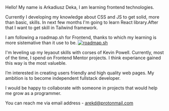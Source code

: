 Hello! My name is Arkadiusz Deka, I am learning frontend technologies. 

Currently I developing my knowledge about CSS and JS to get solid, more than basic, skills. In next few months I'm going to learn React library.After that I want to get skill in Tailwind framework.  

I am following a roadmap.sh for Frontend, thanks to which my learning is more sistemative than it use to be. 
[![roadmap.sh](https://api.roadmap.sh/v1-badge/tall/643adf2de2725773748e3f17?variant=dark)](https://roadmap.sh)

I'm leveling up my leyaout skills with corses of Kevin Powell. Currently, most of the time, I spend on Frontend Mentor projects. I think experiance gained this way is the most valueble. 

I’m interested in creating users friendly and high quality web pages. My ambition is to become independent fullstack developer.

I would be happy to collaborate with someone in projects that would help me grow as a programmer. 


You can reach me via email address - arekd@protonmail.com
